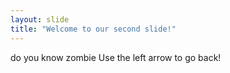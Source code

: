 ```yaml
---
layout: slide
title: "Welcome to our second slide!"
---
```

do you know zombie
Use the left arrow to go back!
